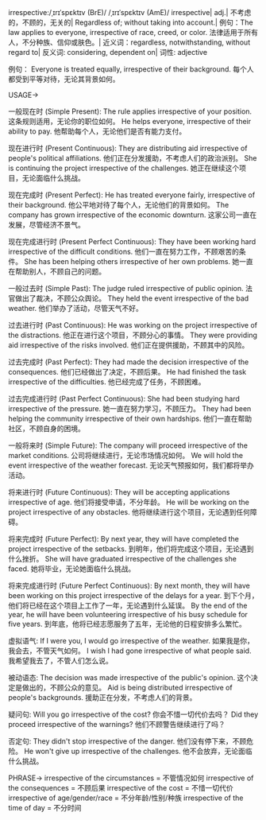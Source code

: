 irrespective:/ˌɪrɪˈspɛktɪv (BrE)/ /ˌɪrɪˈspɛktɪv (AmE)/
irrespective| adj.| 不考虑的，不顾的，无关的| Regardless of; without taking into account.|  例句：The law applies to everyone, irrespective of race, creed, or color.  法律适用于所有人，不分种族、信仰或肤色。| 近义词：regardless, notwithstanding, without regard to| 反义词: considering, dependent on| 词性: adjective

例句： Everyone is treated equally, irrespective of their background. 每个人都受到平等对待，无论其背景如何。

USAGE->

一般现在时 (Simple Present):
The rule applies irrespective of your position.  这条规则适用，无论你的职位如何。
He helps everyone, irrespective of their ability to pay. 他帮助每个人，无论他们是否有能力支付。

现在进行时 (Present Continuous):
They are distributing aid irrespective of people's political affiliations.  他们正在分发援助，不考虑人们的政治派别。
She is continuing the project irrespective of the challenges. 她正在继续这个项目，无论面临什么挑战。

现在完成时 (Present Perfect):
He has treated everyone fairly, irrespective of their background.  他公平地对待了每个人，无论他们的背景如何。
The company has grown irrespective of the economic downturn.  这家公司一直在发展，尽管经济不景气。

现在完成进行时 (Present Perfect Continuous):
They have been working hard irrespective of the difficult conditions.  他们一直在努力工作，不顾艰苦的条件。
She has been helping others irrespective of her own problems.  她一直在帮助别人，不顾自己的问题。

一般过去时 (Simple Past):
The judge ruled irrespective of public opinion. 法官做出了裁决，不顾公众舆论。
They held the event irrespective of the bad weather. 他们举办了活动，尽管天气不好。

过去进行时 (Past Continuous):
He was working on the project irrespective of the distractions. 他正在进行这个项目，不顾分心的事情。
They were providing aid irrespective of the risks involved.  他们正在提供援助，不顾其中的风险。

过去完成时 (Past Perfect):
They had made the decision irrespective of the consequences. 他们已经做出了决定，不顾后果。
He had finished the task irrespective of the difficulties.  他已经完成了任务，不顾困难。

过去完成进行时 (Past Perfect Continuous):
She had been studying hard irrespective of the pressure. 她一直在努力学习，不顾压力。
They had been helping the community irrespective of their own hardships.  他们一直在帮助社区，不顾自身的困境。

一般将来时 (Simple Future):
The company will proceed irrespective of the market conditions.  公司将继续进行，无论市场情况如何。
We will hold the event irrespective of the weather forecast.  无论天气预报如何，我们都将举办活动。

将来进行时 (Future Continuous):
They will be accepting applications irrespective of age.  他们将接受申请，不分年龄。
He will be working on the project irrespective of any obstacles.  他将继续进行这个项目，无论遇到任何障碍。

将来完成时 (Future Perfect):
By next year, they will have completed the project irrespective of the setbacks.  到明年，他们将完成这个项目，无论遇到什么挫折。
She will have graduated irrespective of the challenges she faced.  她将毕业，无论她面临什么挑战。

将来完成进行时 (Future Perfect Continuous):
By next month, they will have been working on this project irrespective of the delays for a year. 到下个月，他们将已经在这个项目上工作了一年，无论遇到什么延误。
By the end of the year, he will have been volunteering irrespective of his busy schedule for five years. 到年底，他将已经志愿服务了五年，无论他的日程安排多么繁忙。


虚拟语气:
If I were you, I would go irrespective of the weather. 如果我是你，我会去，不管天气如何。
I wish I had gone irrespective of what people said. 我希望我去了，不管人们怎么说。


被动语态:
The decision was made irrespective of the public's opinion.  这个决定是做出的，不顾公众的意见。
Aid is being distributed irrespective of people's backgrounds.  援助正在分发，不考虑人们的背景。

疑问句:
Will you go irrespective of the cost? 你会不惜一切代价去吗？
Did they proceed irrespective of the warnings? 他们不顾警告继续进行了吗？

否定句:
They didn't stop irrespective of the danger.  他们没有停下来，不顾危险。
He won't give up irrespective of the challenges.  他不会放弃，无论面临什么挑战。


PHRASE->
irrespective of the circumstances = 不管情况如何
irrespective of the consequences = 不顾后果
irrespective of the cost = 不惜一切代价
irrespective of age/gender/race = 不分年龄/性别/种族
irrespective of the time of day = 不分时间

